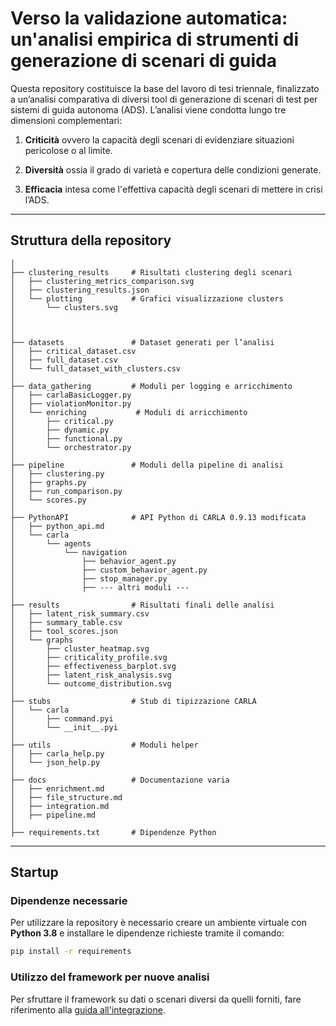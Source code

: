# Verso la validazione automatica: un'analisi empirica di strumenti di generazione di scenari di guida

Questa repository costituisce la base del lavoro di tesi triennale, finalizzato a un’analisi comparativa di diversi tool di generazione di scenari di test per sistemi di guida autonoma (ADS).
L’analisi viene condotta lungo tre dimensioni complementari:

1. **Criticità** ovvero la capacità degli scenari di evidenziare situazioni pericolose o al limite.

2. **Diversità** ossia il grado di varietà e copertura delle condizioni generate.

3. **Efficacia** intesa come l'effettiva capacità degli scenari di mettere in crisi l’ADS.
---
## Struttura della repository

```
│
├── clustering_results     # Risultati clustering degli scenari
│   ├── clustering_metrics_comparison.svg
│   ├── clustering_results.json
│   └── plotting           # Grafici visualizzazione clusters
│       └── clusters.svg
│
│      
│
├── datasets               # Dataset generati per l’analisi
│   ├── critical_dataset.csv
│   ├── full_dataset.csv
│   └── full_dataset_with_clusters.csv
│
├── data_gathering         # Moduli per logging e arricchimento
│   ├── carlaBasicLogger.py
│   ├── violationMonitor.py
│   └── enriching           # Moduli di arricchimento
│       ├── critical.py
│       ├── dynamic.py
│       ├── functional.py
│       └── orchestrator.py
│
├── pipeline               # Moduli della pipeline di analisi
│   ├── clustering.py
│   ├── graphs.py
│   ├── run_comparison.py
│   └── scores.py
│
├── PythonAPI              # API Python di CARLA 0.9.13 modificata
│   ├── python_api.md
│   └── carla
│       └── agents
│           └── navigation
│               ├── behavior_agent.py
│               ├── custom_behavior_agent.py
│               ├── stop_manager.py
│               ├── --- altri moduli ---
│
├── results                # Risultati finali delle analisi
│   ├── latent_risk_summary.csv
│   ├── summary_table.csv
│   ├── tool_scores.json
│   └── graphs
│       ├── cluster_heatmap.svg
│       ├── criticality_profile.svg
│       ├── effectiveness_barplot.svg
│       ├── latent_risk_analysis.svg
│       └── outcome_distribution.svg
│
├── stubs                  # Stub di tipizzazione CARLA
│   └── carla
│       ├── command.pyi
│       └── __init__.pyi
│
├── utils                  # Moduli helper
│   ├── carla_help.py
│   └── json_help.py
│
├── docs                   # Documentazione varia
│   ├── enrichment.md
│   ├── file_structure.md
│   ├── integration.md
│   ├── pipeline.md
│
├── requirements.txt       # Dipendenze Python
```
---
## Startup
### Dipendenze necessarie
Per utilizzare la repository è necessario creare un ambiente virtuale con **Python 3.8** e installare le dipendenze richieste tramite il comando:
```bash
pip install -r requirements
```

### Utilizzo del framework per nuove analisi

Per sfruttare il framework su dati o scenari diversi da quelli forniti, fare riferimento alla 
[guida all'integrazione](docs/integration.md).

